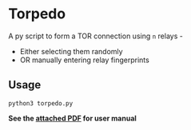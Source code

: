 # Torpedo

A py script to form a TOR connection using `n` relays -

* Either selecting them randomly
* OR manually entering relay fingerprints

## Usage

`python3 torpedo.py`

**See the [attached PDF](NSS2_Exercise-4.pdf) for user manual**



